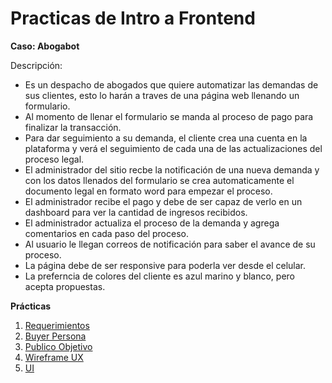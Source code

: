# Practicas de Intro a Frontend

**Caso: Abogabot**

Descripción: 
- Es un despacho de abogados que quiere automatizar las demandas de sus clientes, esto lo harán a traves de una página web llenando un formulario.
- Al momento de llenar el formulario se manda al proceso de pago para finalizar la transacción.
- Para dar seguimiento a su demanda, el cliente crea una cuenta en la plataforma y verá el seguimiento de cada una de las actualizaciones del proceso legal.
- El administrador del sitio recbe la notificación de una nueva demanda y con los datos llenados del formulario se crea automaticamente el documento  legal en formato word para empezar el proceso.
- El administrador recibe el pago y debe de ser capaz de verlo en un dashboard para ver la cantidad de ingresos recibidos.
- El administrador actualiza el proceso de la demanda y agrega comentarios en cada paso del proceso.
- Al usuario le llegan correos de notificación para saber el avance de su proceso.
- La página debe de ser responsive para poderla ver desde el celular.
- La preferncia de colores del cliente es azul marino y blanco, pero acepta propuestas.

**Prácticas**

1. [Requerimientos](https://docs.google.com/document/d/1b09-tHfi4FkOB7Bbz1-BC9Ae29Snv4O70lGEmf5B0_E/edit?usp=sharing)
2. [Buyer Persona](https://www.hubspot.es/make-my-persona?persona=-Mx1sCl-M5g3zohPleK0)
3. [Publico Objetivo](https://miro.com/app/board/uXjVOJb6ZBw=/?invite_link_id=557504384722)
4. [Wireframe UX](https://www.figma.com/file/gGUUjAzKwkYoWA2XklPHo3/Untitled?node-id=0%3A1)
5. [UI](https://www.figma.com/file/jtSA1fjDd0I8RGcrIYloVg/Untitled?node-id=0%3A1)
